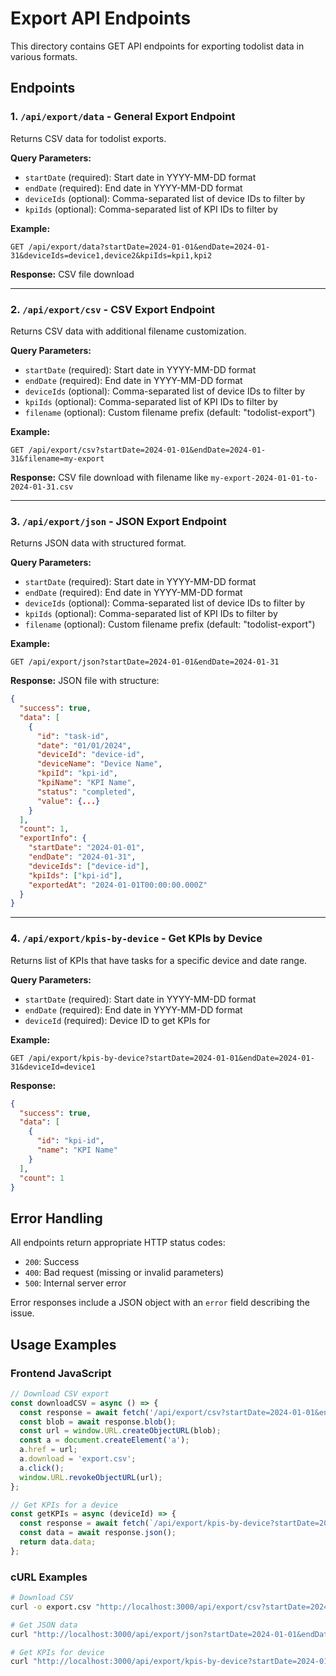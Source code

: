 # Export API Endpoints

This directory contains GET API endpoints for exporting todolist data in various formats.

## Endpoints

### 1. `/api/export/data` - General Export Endpoint
Returns CSV data for todolist exports.

**Query Parameters:**
- `startDate` (required): Start date in YYYY-MM-DD format
- `endDate` (required): End date in YYYY-MM-DD format
- `deviceIds` (optional): Comma-separated list of device IDs to filter by
- `kpiIds` (optional): Comma-separated list of KPI IDs to filter by

**Example:**
```
GET /api/export/data?startDate=2024-01-01&endDate=2024-01-31&deviceIds=device1,device2&kpiIds=kpi1,kpi2
```

**Response:** CSV file download

---

### 2. `/api/export/csv` - CSV Export Endpoint
Returns CSV data with additional filename customization.

**Query Parameters:**
- `startDate` (required): Start date in YYYY-MM-DD format
- `endDate` (required): End date in YYYY-MM-DD format
- `deviceIds` (optional): Comma-separated list of device IDs to filter by
- `kpiIds` (optional): Comma-separated list of KPI IDs to filter by
- `filename` (optional): Custom filename prefix (default: "todolist-export")

**Example:**
```
GET /api/export/csv?startDate=2024-01-01&endDate=2024-01-31&filename=my-export
```

**Response:** CSV file download with filename like `my-export-2024-01-01-to-2024-01-31.csv`

---

### 3. `/api/export/json` - JSON Export Endpoint
Returns JSON data with structured format.

**Query Parameters:**
- `startDate` (required): Start date in YYYY-MM-DD format
- `endDate` (required): End date in YYYY-MM-DD format
- `deviceIds` (optional): Comma-separated list of device IDs to filter by
- `kpiIds` (optional): Comma-separated list of KPI IDs to filter by
- `filename` (optional): Custom filename prefix (default: "todolist-export")

**Example:**
```
GET /api/export/json?startDate=2024-01-01&endDate=2024-01-31
```

**Response:** JSON file with structure:
```json
{
  "success": true,
  "data": [
    {
      "id": "task-id",
      "date": "01/01/2024",
      "deviceId": "device-id",
      "deviceName": "Device Name",
      "kpiId": "kpi-id",
      "kpiName": "KPI Name",
      "status": "completed",
      "value": {...}
    }
  ],
  "count": 1,
  "exportInfo": {
    "startDate": "2024-01-01",
    "endDate": "2024-01-31",
    "deviceIds": ["device-id"],
    "kpiIds": ["kpi-id"],
    "exportedAt": "2024-01-01T00:00:00.000Z"
  }
}
```

---

### 4. `/api/export/kpis-by-device` - Get KPIs by Device
Returns list of KPIs that have tasks for a specific device and date range.

**Query Parameters:**
- `startDate` (required): Start date in YYYY-MM-DD format
- `endDate` (required): End date in YYYY-MM-DD format
- `deviceId` (required): Device ID to get KPIs for

**Example:**
```
GET /api/export/kpis-by-device?startDate=2024-01-01&endDate=2024-01-31&deviceId=device1
```

**Response:**
```json
{
  "success": true,
  "data": [
    {
      "id": "kpi-id",
      "name": "KPI Name"
    }
  ],
  "count": 1
}
```

## Error Handling

All endpoints return appropriate HTTP status codes:
- `200`: Success
- `400`: Bad request (missing or invalid parameters)
- `500`: Internal server error

Error responses include a JSON object with an `error` field describing the issue.

## Usage Examples

### Frontend JavaScript
```javascript
// Download CSV export
const downloadCSV = async () => {
  const response = await fetch('/api/export/csv?startDate=2024-01-01&endDate=2024-01-31');
  const blob = await response.blob();
  const url = window.URL.createObjectURL(blob);
  const a = document.createElement('a');
  a.href = url;
  a.download = 'export.csv';
  a.click();
  window.URL.revokeObjectURL(url);
};

// Get KPIs for a device
const getKPIs = async (deviceId) => {
  const response = await fetch(`/api/export/kpis-by-device?startDate=2024-01-01&endDate=2024-01-31&deviceId=${deviceId}`);
  const data = await response.json();
  return data.data;
};
```

### cURL Examples
```bash
# Download CSV
curl -o export.csv "http://localhost:3000/api/export/csv?startDate=2024-01-01&endDate=2024-01-31"

# Get JSON data
curl "http://localhost:3000/api/export/json?startDate=2024-01-01&endDate=2024-01-31"

# Get KPIs for device
curl "http://localhost:3000/api/export/kpis-by-device?startDate=2024-01-01&endDate=2024-01-31&deviceId=device1"
``` 